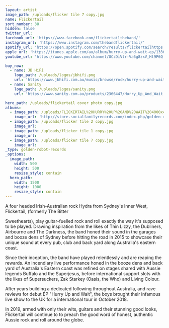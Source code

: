 ```yaml
---
layout: artist
image_path: /uploads/flicker tile 7 copy.jpg
name: Flickertail
sort_number: 38
hidden: false
twitter_url:
facebook_url: 'https://www.facebook.com/flickertailtheband/'
instagram_url: 'https://www.instagram.com/thebandflickertail/'
spotify_url: 'https://open.spotify.com/search/results/flickertailhttps://play.spotify.com/artist/4jwlfmCT5QVyh9fgxGLEcA?play=true&utm_source=open.spotify.com&utm_medium=open'
apple_url: 'https://itunes.apple.com/au/album/hurry-up-and-wait-ep/1336995445'
youtube_url: 'https://www.youtube.com/channel/UCzDiVtr-Va6g8zxV_Hl9P6Q'

buy_now:
  - name: JB HiFi
    logo_path: /uploads/logos/jbhifi.png
    url: 'https://www.jbhifi.com.au/music/browse/rock/hurry-up-and-wait-ep/577116/' 
  - name: Sanity
    logo_path: /uploads/logos/sanity.png
    url: 'https://www.sanity.com.au/products/2366447/Hurry_Up_And_Wait'

hero_path: /uploads/flickertail cover photo copy.jpg
albums:
  - image_path: /uploads/FLICKERTAIL%20HURRY%20UP%20AND%20WAIT%204000x4000px.jpg
    image_url: 'http://store.socialfamilyrecords.com/index.php/golden-robot-records/flickertail-hurry-up-and-wait-cd.html'
  - image_path: /uploads/flicker tile 2 copy.jpg
    image_url:
  - image_path: /uploads/flicker tile 1 copy.jpg
    image_url:
  - image_path: /uploads/flicker tile 7 copy.jpg
    image_url:
_type: golden-robot-records
_options:
  image_path:
    width: 500
    height: 500
    resize_style: contain
  hero_path:
    width: 1500
    height: 1000
    resize_style: contain
---
```


A four headed Irish-Australian rock Hydra from Sydney's Inner West, Flickertail, (formerly The Bitter

Sweethearts), play guitar-fuelled rock and roll exactly the way it's supposed to be played. Drawing inspiration from the likes of Thin Lizzy, the Dubliners, Airbourne and The Darkness, the band honed their sound in the garages and booze dens of Sydney before hitting the road in 2015 to showcase their unique sound at every pub, club and back yard along Australia's eastern coast.

Since their inception, the band have played relentlessly and are reaping the rewards. An incendiary live performance honed in the booze dens and back yard of Australia's Eastern coast was refined on stages shared with Aussie legends Buffalo and the Superjesus, before international support slots with the likes of Supersuckers, Zak Starkey (Oasis, the Who) and Living Colour.

After years building a dedicated following throughout Australia, and rave reviews for debut EP "Hurry Up and Wait", the boys brought their infamous live show to the UK for a international tour in October 2018.

In 2019, armed with only their wits, guitars and their stunning good looks, Flickertail will continue to to preach the good word of honest, authentic Aussie rock and roll around the globe.